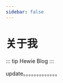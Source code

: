 ```yaml
---
sidebar: false
---
```

# 关于我 <Badge text="beta" type="warn"/> <Badge text="0.10.1+"/>
::: tip
Hewie Blog
:::

update。。。。。。。。。。。。。

